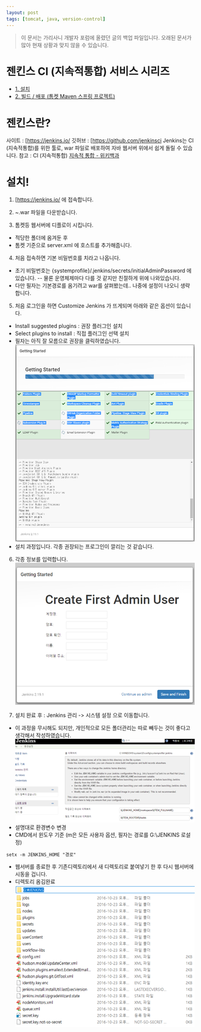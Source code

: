 ```yaml
---
layout: post
tags: [tomcat, java, version-control]
---
```


> 이 문서는 가리사니 개발자 포럼에 올렸던 글의 백업 파일입니다.
오래된 문서가 많아 현재 상황과 맞지 않을 수 있습니다.


# 젠킨스 CI (지속적통합) 서비스 시리즈
- [1. 설치](/lab?topicId=327)
- [2. 빌드 / 배포 (톰켓 Maven 스프링 프로젝트)](/lab?topicId=328)


# 젠킨스란?
사이트 : [https://jenkins.io/
깃허브 : [https://github.com/jenkinsci
Jenkins는 CI (지속적통합)를 위한 툴로, war 파일로 배포하여 자바 웹서버 위에서 쉽게 돌릴 수 있습니다.
참고 : CI (지속적통합)
[지속적 통합 - 위키백과](https://ko.wikipedia.org/wiki/%EC%A7%80%EC%86%8D%EC%A0%81_%ED%86%B5%ED%95%A9)


# 설치!
1. [https://jenkins.io/ 에 접속합니다.

2. ~.war 파일을 다운받습니다.

3. 톰켓등 웹서버에 디플로이 시킵니다.
- 적당한 폴더에 옴겨둔 후
- 톰켓 기준으로 server.xml 에 호스트를 추가해줍니다.

4. 처음 접속하면 기본 비밀번호를 치라고 나옵니다.
- 초기 비밀번호는 {systemprofile}/.jenkins/secrets/initialAdminPassword 에 있습니다.
-- 물론 운영체제마다 다를 것 같지만 친절하게 위에 나와있습니다.
- 다만 필자는 기본경로를 옴기려고 war를 살펴봤는데.. 나중에 설정이 나오니 생략합니다.

5. 처음 로그인을 하면 Customize Jenkins 가 뜨게되며 아래와 같은 옵션이 있습니다.
- Install suggested plugins : 권장 플러그인 설치
- Select plugins to install : 직접 플러그인 선택 설치
- 필자는 아직 잘 모름으로 권장을 클릭하였습니다.
![](/file/old/167.png)
- 설치 과정입니다. 각종 권장되는 프로그인이 깔리는 것 같습니다.

6. 각종 정보를 입력합니다.
![](/file/old/168.png)

7. 설치 완료 후 : Jenkins 관리 -> 시스템 설정 으로 이동합니다.
- 이 과정을 무시해도 되지만, 개인적으로 모든 폴더관리는 따로 빼두는 것이 좋다고 생각해서 작성하였습니다.
![](/file/old/169.png)
- 설명대로 환경변수 변경
- CMD에서 윈도우 기준 (m은 모든 사용자 옵션, 필자는 경로를 G:\JENKINS 로설정)
```
setx -m JENKINS_HOME "경로"
```
- 웹서버를 종료한 후 기존디렉토리에서 새 디렉토리로 붙여넣기 한 후 다시 웹서버에 시동을 겁니다.
- 디렉토리 옴김완료
![](/file/old/170.png)